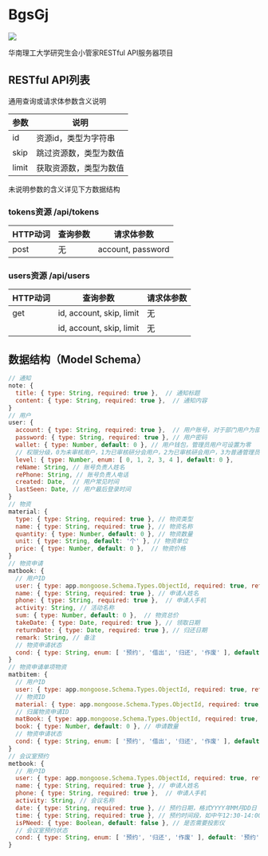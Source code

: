 # BgsGj

[![](https://img.shields.io/travis/Siubaak/BgsGj.svg?style=flat-square)](https://travis-ci.org/Siubaak/BgsGj)

华南理工大学研究生会小管家RESTful API服务器项目

## RESTful API列表

通用查询或请求体参数含义说明

| 参数      | 说明               |
| -------- | ------------------ |
| id       | 资源id，类型为字符串  |
| skip     | 跳过资源数，类型为数值 |
| limit    | 获取资源数，类型为数值 |

未说明参数的含义详见下方数据结构

### tokens资源 /api/tokens

| HTTP动词 | 查询参数 | 请求体参数         |
| ------- | ------- | ----------------- |
| post    | 无      | account, password |

### users资源 /api/users

| HTTP动词 | 查询参数 | 请求体参数         |
| ------- | ------- | ----------------- |
| get     | id, account, skip, limit      | 无 |
|      | id, account, skip, limit      | 无 |

## 数据结构（Model Schema）

```js
// 通知
note: {
  title: { type: String, required: true },  // 通知标题
  content: { type: String, required: true },  // 通知内容
}
// 用户
user: {
  account: { type: String, required: true },  // 用户账号，对于部门用户为部门名称
  password: { type: String, required: true }, // 用户密码
  wallet: { type: Number, default: 0 }, // 用户钱包，管理员用户可设置为零
  // 权限分级，0为未审核用户，1为已审核研分会用户，2为已审核研会用户，3为普通管理员，4为超级管理员
  level: { type: Number, enum: [ 0, 1, 2, 3, 4 ], default: 0 },
  reName: String, // 账号负责人姓名
  rePhone: String, // 账号负责人电话
  created: Date,  // 用户常见时间
  lastSeen: Date, // 用户最后登录时间
}
// 物资
material: {
  type: { type: String, required: true }, // 物资类型
  name: { type: String, required: true }, // 物资名称
  quantity: { type: Number, default: 0 }, // 物资数量
  unit: { type: String, default: '个' }, // 物资单位
  price: { type: Number, default: 0 },  // 物资价格
}
// 物资申请
matbook: {
  // 用户ID
  user: { type: app.mongoose.Schema.Types.ObjectId, required: true, ref: 'User' },
  name: { type: String, required: true }, // 申请人姓名
  phone: { type: String, required: true },  // 申请人手机
  activity: String, // 活动名称
  sum: { type: Number, default: 0 },  // 物资总价
  takeDate: { type: Date, required: true }, // 领取日期
  returnDate: { type: Date, required: true }, // 归还日期
  remark: String, // 备注
  // 物资申请状态
  cond: { type: String, enum: [ '预约', '借出', '归还', '作废' ], default: '预约' },
}
// 物资申请单项物资
matbitem: {
  // 用户ID
  user: { type: app.mongoose.Schema.Types.ObjectId, required: true, ref: 'User' },
  // 物资ID
  material: { type: app.mongoose.Schema.Types.ObjectId, required: true, ref: 'Material' },
  // 归属物资申请ID
  matBook: { type: app.mongoose.Schema.Types.ObjectId, required: true, ref: 'Matbook' },
  book: { type: Number, default: 0 }, // 申请数量
  // 物资申请状态
  cond: { type: String, enum: [ '预约', '借出', '归还', '作废' ], default: '预约' },
}
// 会议室预约
metbook: {
  // 用户ID
  user: { type: app.mongoose.Schema.Types.ObjectId, required: true, ref: 'User' },
  name: { type: String, required: true }, // 申请人姓名
  phone: { type: String, required: true },  // 申请人手机
  activity: String, // 会议名称
  date: { type: String, required: true }, // 预约日期，格式YYYY年MM月DD日
  time: { type: String, required: true }, // 预约时间段，如中午12:30-14:00，下午17:30-19:00
  isPNeed: { type: Boolean, default: false }, // 是否需要投影仪
  // 会议室预约状态
  cond: { type: String, enum: [ '预约', '归还', '作废' ], default: '预约' },
}
```